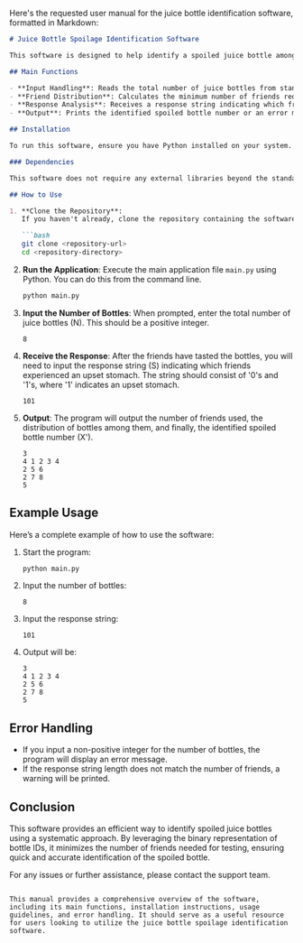 Here's the requested user manual for the juice bottle identification software, formatted in Markdown:

```markdown
# Juice Bottle Spoilage Identification Software

This software is designed to help identify a spoiled juice bottle among a given number of bottles using a minimal number of friends to taste them. It employs a systematic approach based on binary representation to efficiently determine the spoiled bottle.

## Main Functions

- **Input Handling**: Reads the total number of juice bottles from standard input.
- **Friend Distribution**: Calculates the minimum number of friends required to identify the spoiled bottle and distributes the bottles among them.
- **Response Analysis**: Receives a response string indicating which friends experienced an upset stomach and deduces the possible spoiled bottle(s).
- **Output**: Prints the identified spoiled bottle number or an error message if it cannot be uniquely identified.

## Installation

To run this software, ensure you have Python installed on your system. You can download Python from [python.org](https://www.python.org/downloads/).

### Dependencies

This software does not require any external libraries beyond the standard Python library. You can run the code directly without additional installations.

## How to Use

1. **Clone the Repository**: 
   If you haven't already, clone the repository containing the software files.

   ```bash
   git clone <repository-url>
   cd <repository-directory>
   ```

2. **Run the Application**:
   Execute the main application file `main.py` using Python. You can do this from the command line.

   ```bash
   python main.py
   ```

3. **Input the Number of Bottles**:
   When prompted, enter the total number of juice bottles (N). This should be a positive integer.

   ```
   8
   ```

4. **Receive the Response**:
   After the friends have tasted the bottles, you will need to input the response string (S) indicating which friends experienced an upset stomach. The string should consist of '0's and '1's, where '1' indicates an upset stomach.

   ```
   101
   ```

5. **Output**:
   The program will output the number of friends used, the distribution of bottles among them, and finally, the identified spoiled bottle number (X').

   ```
   3
   4 1 2 3 4
   2 5 6
   2 7 8
   5
   ```

## Example Usage

Here’s a complete example of how to use the software:

1. Start the program:
   ```bash
   python main.py
   ```

2. Input the number of bottles:
   ```
   8
   ```

3. Input the response string:
   ```
   101
   ```

4. Output will be:
   ```
   3
   4 1 2 3 4
   2 5 6
   2 7 8
   5
   ```

## Error Handling

- If you input a non-positive integer for the number of bottles, the program will display an error message.
- If the response string length does not match the number of friends, a warning will be printed.

## Conclusion

This software provides an efficient way to identify spoiled juice bottles using a systematic approach. By leveraging the binary representation of bottle IDs, it minimizes the number of friends needed for testing, ensuring quick and accurate identification of the spoiled bottle.

For any issues or further assistance, please contact the support team.
```

This manual provides a comprehensive overview of the software, including its main functions, installation instructions, usage guidelines, and error handling. It should serve as a useful resource for users looking to utilize the juice bottle spoilage identification software.